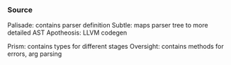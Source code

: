 ### Source

Palisade: contains parser definition
Subtle: maps parser tree to more detailed AST
Apotheosis: LLVM codegen

Prism: contains types for different stages
Oversight: contains methods for errors, arg parsing
